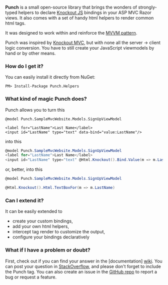 **Punch** is a small open-source library that brings the wonders of strongly-typed helpers to declare [Knockout JS](http://knockoutjs.com/) bindings in your ASP MVC Razor views. It also comes with a set of handy html helpers to render common html tags.

It was designed to work within and reinforce the [MVVM pattern](http://en.wikipedia.org/wiki/Model_View_ViewModel). 

Punch was inspired by [Knockout MVC](http://knockoutmvc.com/), but with none all the server -> client logic conversion. You have to still create your JavaScript viewmodels by hand or by other means. 

### How do I get it?

You can easily install it directly from NuGet:

`PM> Install-Package Punch.Helpers`

### What kind of magic Punch does?

Punch allows you to turn this

```cshtml
@model Punch.SampleMvcWebsite.Models.SignUpViewModel

<label for="LastName">Last Name</label>
<input id="LastName" type="text" data-bind="value:LastName"/>
```

into this

```csharp
@model Punch.SampleMvcWebsite.Models.SignUpViewModel
<label for="LastName">Last Name</label>
<input id="LastName" type="text" @Html.Knockout().Bind.Value(m => m.LastName) />
```

or, better, into this

```csharp
@model Punch.SampleMvcWebsite.Models.SignUpViewModel

@Html.Knockout().Html.TextBoxFor(m => m.LastName)
```

### Can I extend it?

It can be easily extended to 

* create your custom bindings, 
* add your own html helpers,
* intercept tag render to customize the output,
* configure your bindings declaratively

### What if I have a problem or doubt?

First, check out if you can find your answer in the [documentation] [wiki]. You can post your question in [StackOverflow](http://www.stackoverflow.com), and please don't forget to include the Punch tag. You can also create an issue in the [GitHub repo](https://github.com/hernangm/punch/issues/new) to report a bug or request a feature.




[wiki]: https://github.com/hernangm/punch/wiki
